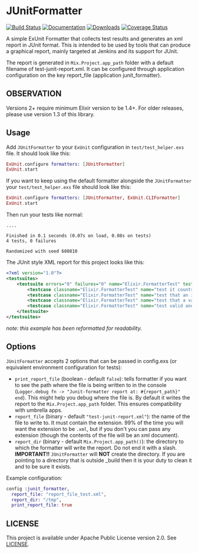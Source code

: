 JUnitFormatter
=========

[![Build Status](https://travis-ci.org/victorolinasc/junit-formatter.svg)](https://travis-ci.org/victorolinasc/junit-formatter)  [![Documentation](https://img.shields.io/badge/docs-hexpm-blue.svg)](http://hexdocs.pm/junit_formatter/)  [![Downloads](https://img.shields.io/hexpm/dt/junit_formatter.svg)](https://hex.pm/packages/junit_formatter)  [![Coverage Status](https://coveralls.io/repos/github/victorolinasc/junit-formatter/badge.svg?branch=master)](https://coveralls.io/github/victorolinasc/junit-formatter?branch=master)

A simple ExUnit Formatter that collects test results and generates an xml report in JUnit format. This is intended to be used by tools that can produce a graphical report, mainly targeted at Jenkins and its support for JUnit.

The report is generated in `Mix.Project.app_path` folder with a default filename of test-junit-report.xml. It can be configured through application configuration on the key report_file (application junit_formatter).

## OBSERVATION

Versions 2+ require minimum Elixir version to be 1.4+. For older releases, please use version 1.3 of this library.

## Usage

Add `JUnitFormatter` to your `ExUnit` configuration in `test/test_helper.exs` file. It should look like this:


```elixir
ExUnit.configure formatters: [JUnitFormatter]
ExUnit.start
```


If you want to keep using the default formatter alongside the `JUnitFormatter` your `test/test_helper.exs` file should look like this:

```elixir
ExUnit.configure formatters: [JUnitFormatter, ExUnit.CLIFormatter]
ExUnit.start
```

Then run your tests like normal:

```
....

Finished in 0.1 seconds (0.07s on load, 0.08s on tests)
4 tests, 0 failures

Randomized with seed 600810
```

The JUnit style XML report for this project looks like this:

```xml
<?xml version="1.0"?>
<testsuites>
	<testsuite errors="0" failures="0" name="Elixir.FormatterTest" tests="4" time="82086">
		<testcase classname="Elixir.FormatterTest" name="test it counts raises as failures" time="16805"/>
		<testcase classname="Elixir.FormatterTest" name="test that an invalid test generates a proper report" time="16463"/>
		<testcase classname="Elixir.FormatterTest" name="test that a valid test generates a proper report" time="16328"/>
		<testcase classname="Elixir.FormatterTest" name="test valid and invalid tests generates a proper report" time="32490"/>
	</testsuite>
</testsuites>
```

*note: this example has been reformatted for readability.*

## Options

`JUnitFormatter` accepts 2 options that can be passed in config.exs (or equivalent environment configuration for tests):

- `print_report_file` (boolean - default `false`): tells formatter if you want to see the path where the file is being written to in the console (`Logger.debug fn -> "Junit-formatter report at: #{report_path}" end`). This might help you debug where the file is. By default it writes the report to the `Mix.Project.app_path` folder. This ensures compatibility with umbrella apps.
- `report_file` (binary - default `"test-junit-report.xml"`): the name of the file to write to. It must contain the extension. 99% of the time you will want the extension to be `.xml`, but if you don't you can pass any extension (though the contents of the file will be an xml document). 
- `report_dir` (binary - default `Mix.Project.app_path()`): the directory to which the formatter will write the report. Do not end it with a slash. **IMPORTANT!!** `JUnitFormatter` will **NOT** create the directory. If you are pointing to a directory that is outside _build then it is your duty to clean it and to be sure it exists.

Example configuration: 

``` elixir
config :junit_formatter,
  report_file: "report_file_test.xml",
  report_dir: "/tmp",
  print_report_file: true
```

## LICENSE

This project is available under Apache Public License version 2.0. See [LICENSE](https://github.com/victorolinasc/junit-formatter/blob/master/LICENSE).
